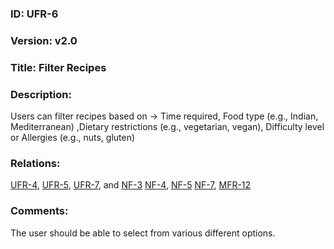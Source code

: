 ### ID: UFR-6

### Version: v2.0

### Title: Filter Recipes

### Description: 
Users can filter recipes based on → Time required, Food type (e.g., Indian, Mediterranean) ,Dietary restrictions (e.g., vegetarian, vegan), Difficulty level or Allergies (e.g., nuts, gluten)

### Relations:
[UFR-4](https://github.com/carmensat/RECIPE-ROULETTE/blob/main/REQUIREMENTS/UFR-4.md),
[UFR-5](https://github.com/carmensat/RECIPE-ROULETTE/blob/main/REQUIREMENTS/UFR-5.md), 
[UFR-7](https://github.com/carmensat/RECIPE-ROULETTE/blob/main/REQUIREMENTS/UFR-7.md), and
[NF-3](https://github.com/carmensat/RECIPE-ROULETTE/blob/main/REQUIREMENTS/NF-3.md)
[NF-4](https://github.com/carmensat/RECIPE-ROULETTE/blob/main/REQUIREMENTS/NF-4.md),
[NF-5](https://github.com/carmensat/RECIPE-ROULETTE/blob/main/REQUIREMENTS/NF-5.md)
[NF-7](https://github.com/carmensat/RECIPE-ROULETTE/blob/main/REQUIREMENTS/NF-7.md),
[MFR-12](https://github.com/carmensat/RECIPE-ROULETTE/blob/main/REQUIREMENTS/MFR-12.md)


### Comments:
The user should be able to select from various different options.
